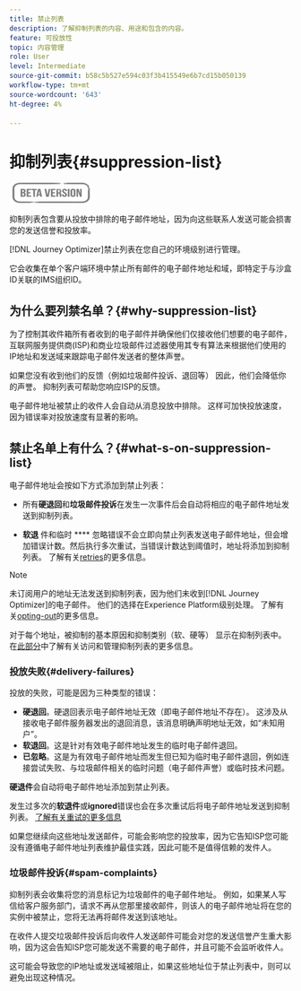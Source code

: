 ```yaml
---
title: 禁止列表
description: 了解抑制列表的内容、用途和包含的内容。
feature: 可投放性
topic: 内容管理
role: User
level: Intermediate
source-git-commit: b58c5b527e594c03f3b415549e6b7cd15b050139
workflow-type: tm+mt
source-wordcount: '643'
ht-degree: 4%

---
```


# 抑制列表{#suppression-list}

![](assets/do-not-localize/badge.png)

抑制列表包含要从投放中排除的电子邮件地址，因为向这些联系人发送可能会损害您的发送信誉和投放率。

[!DNL Journey Optimizer]禁止列表在您自己的环境级别进行管理。

它会收集在单个客户端环境中禁止所有邮件的电子邮件地址和域，即特定于与沙盒ID关联的IMS组织ID。

<!--It gathers spam complaints, hard bounces, and soft bounces that occur consistently.-->

## 为什么要列禁名单？{#why-suppression-list}

为了控制其收件箱所有者收到的电子邮件并确保他们仅接收他们想要的电子邮件，互联网服务提供商(ISP)和商业垃圾邮件过滤器使用其专有算法来根据他们使用的IP地址和发送域来跟踪电子邮件发送者的整体声誉。

如果您没有收到他们的反馈（例如垃圾邮件投诉、退回等） 因此，他们会降低你的声誉。 抑制列表可帮助您响应ISP的反馈。

电子邮件地址被禁止的收件人会自动从消息投放中排除。 这样可加快投放速度，因为错误率对投放速度有显著的影响。

## 禁止名单上有什么？{#what-s-on-suppression-list}

电子邮件地址会按如下方式添加到禁止列表：

* 所有&#x200B;**硬退回**&#x200B;和&#x200B;**垃圾邮件投诉**&#x200B;在发生一次事件后会自动将相应的电子邮件地址发送到抑制列表。

* **软退** 件和临时 **** 忽略错误不会立即向禁止列表发送电子邮件地址，但会增加错误计数。然后执行多次重试，当错误计数达到阈值时，地址将添加到抑制列表。 了解有关[retries](configuration/retries.md)的更多信息。

<!--You can also manually add an address to the suppression list. Manual category will be available when ability to manually add an address to the suppression list (via API) is released.-->

>[!NOTE]
>
>未订阅用户的地址无法发送到抑制列表，因为他们未收到[!DNL Journey Optimizer]的电子邮件。 他们的选择在Experience Platform级别处理。 了解有关[opting-out](../using/consent.md)的更多信息。
<!--Email addresses of recipients who **unsubscribe** from your sendings are NOT sent to the suppression list. Confirmed by eng.: "Subscribe and Unsubscribe are handled by the Consent/Subscription service. A user that opts out will not make it to the suppression list – we won’t send them emails."-->

对于每个地址，被抑制的基本原因和抑制类别（软、硬等） 显示在抑制列表中。 在[此部分](configuration/manage-suppression-list.md)中了解有关访问和管理抑制列表的更多信息。

<!--Once a message is sent, the message logs allow you to view the delivery status for each recipient and the associated failure type and reason. [Learn more about monitoring message execution](monitoring.md). NO ACCESS TO LOGS YET-->

### 投放失败{#delivery-failures}

投放的失败，可能是因为三种类型的错误：

* **硬退回**。硬退回表示电子邮件地址无效（即电子邮件地址不存在）。 这涉及从接收电子邮件服务器发出的退回消息，该消息明确声明地址无效，如“未知用户”。
* **软退回**。这是针对有效电子邮件地址发生的临时电子邮件退回。
* **已忽略**。这是为有效电子邮件地址而发生但已知为临时电子邮件退回，例如连接尝试失败、与垃圾邮件相关的临时问题（电子邮件声誉）或临时技术问题。<!--does it exist in CJM?-->

**硬退件**&#x200B;会自动将电子邮件地址添加到禁止列表。

发生过多次的&#x200B;**软退件**&#x200B;或&#x200B;**ignored**&#x200B;错误也会在多次重试后将电子邮件地址发送到抑制列表。 [了解有关重试的更多信息](configuration/retries.md)

如果您继续向这些地址发送邮件，可能会影响您的投放率，因为它告知ISP您可能没有遵循电子邮件地址列表维护最佳实践，因此可能不是值得信赖的发件人。

### 垃圾邮件投诉{#spam-complaints}

抑制列表会收集将您的消息标记为垃圾邮件的电子邮件地址。 例如，如果某人写信给客户服务部门，请求不再从您那里接收邮件，则该人的电子邮件地址将在您的实例中被禁止，您将无法再将邮件发送到该地址。

在收件人提交垃圾邮件投诉后向收件人发送邮件可能会对您的发送信誉产生重大影响，因为这会告知ISP您可能发送不需要的电子邮件，并且可能不会监听收件人。

这可能会导致您的IP地址或发送域被阻止，如果这些地址位于禁止列表中，则可以避免出现这种情况。

<!--### Unsubscriptions {#unsubscriptions}

Every email sent to recipients must include an unsubscribe link. Upon clicking this link, if a recipient confirms [opting out](consent.md), the corresponding email address is immediately sent to the suppression list. This user must not receive communication from your brand until subscribed again.
NOT TRUE > "Subscribe and Unsubscribe are handled by the Consent/Subscription service. A user that opts out will not make it to the suppression list – we won’t send them emails."-->

<!--MOVED to Configuration/Retries section

The threshold is set at three errors:
* For the same delivery, at the third attempt, the address is suppressed.
* If there are different deliveries and two errors occur at least 24 hours apart, the error counter is incremented upon each error and the address is also suppressed at the third attempt.
When a delivery is successful after a retry, the error counter of the address is reinitialized.

### Retries {#retries}

If a message fails due to a temporary bounce of the **Ignored** type, retries will be performed for **3.5 days** from the time the message was added to the email queue.

The minimum delay between retries and the maximum number of retries to be performed are ///managed by the Enhanced MTA/// based on how well an IP is performing, both historically and currently at a given domain.

After 3.5 days, any message in the retry queue will be removed from the queue and sent back as a bounce.-->
